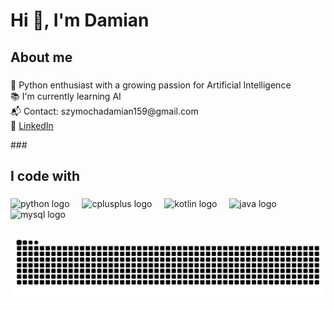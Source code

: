 <h1 align="left">Hi 👋, I'm Damian</h1>

###

<h2 align="left">About me</h2>

###

<p align="left">
  🐍 Python enthusiast with a growing passion for Artificial Intelligence <br>
  📚 I'm currently learning AI <br>
  📬 Contact: szymochadamian159@gmail.com <br>
  💼 <a href="https://www.linkedin.com/in/damianszymocha/" target="_blank">LinkedIn</a>
</p>
###

<h2 align="left">I code with</h2>

###

<div align="left">
  <img src="https://cdn.jsdelivr.net/gh/devicons/devicon/icons/python/python-original.svg" height="40" alt="python logo"  />
  <img width="12" />
  <img src="https://cdn.jsdelivr.net/gh/devicons/devicon/icons/cplusplus/cplusplus-original.svg" height="40" alt="cplusplus logo"  />
  <img width="12" />
  <img src="https://cdn.jsdelivr.net/gh/devicons/devicon/icons/kotlin/kotlin-original.svg" height="40" alt="kotlin logo"  />
  <img width="12" />
  <img src="https://cdn.jsdelivr.net/gh/devicons/devicon/icons/java/java-original.svg" height="40" alt="java logo"  />
  <img width="12" />
  <img src="https://cdn.jsdelivr.net/gh/devicons/devicon/icons/mysql/mysql-original.svg" height="40" alt="mysql logo"  />
</div>

###

<img src="https://raw.githubusercontent.com/Ap4chee/Ap4chee/output/snake.svg" alt="Snake animation" />

###

